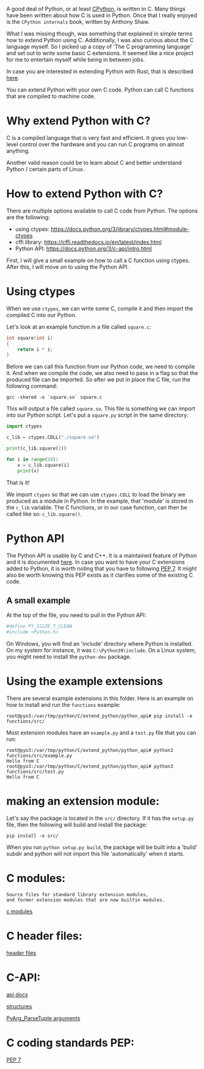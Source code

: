 A good deal of Python, or at least [CPython](https://github.com/python/cpython), is written in C. Many things have been written about how C is used in Python. Once that I really enjoyed is the `CPython internals` book, written by Anthony Shaw.

What I was missing though, was something that explained in simple terms how to extend Python using C. Additionally, I was also curious about the C language myself. So I picked up a copy of 'The C programming language' and set out to write some basic C extensions. It seemed like a nice project for me to entertain myself while being in between jobs.


In case you are interested in extending Python with Rust, that is described [here](http://saidvandeklundert.net/learn/2021-11-18-calling-rust-from-='[ython-using-pyo3/).



You can extend Python with your own C code. Python can call C functions that are compiled to machine code. 
# Why extend Python with C?

C is a compiled language that is very fast and efficient. It gives you low-level control over the hardware and you can run C programs on almost anything. 

Another valid reason could be to learn about C and better understand Python / certain parts of Linux.


# How to extend Python with C?

There are multiple options available to call C code from Python. The options are the following:
- using ctypes: https://docs.python.org/3/library/ctypes.html#module-ctypes
- cffi library: https://cffi.readthedocs.io/en/latest/index.html
- Python API: https://docs.python.org/3/c-api/intro.html

 First, I will give a small example on how to call a C function using ctypes. After this, I will move on to using the Python API.

# Using ctypes


When we use `ctypes`, we can write some C, compile it and then import the compiled C into our Python.

Let's look at an example function in a file called `square.c`:

```c
int square(int i)
{
    return i * i;
}
```

Before we can call this function from our Python code, we need to compile it. And when we compile the code, we also need to pass in a flag so that the produced file can be imported. So after we put in place the C file, run the following command:

```
gcc -shared -o `square.so` square.c
```

This will output a file called `square.so`. This file is something we can import into our Python script. Let's put a `square.py` script in the same directory:

```python
import ctypes

c_lib = ctypes.CDLL("./square.so")

print(c_lib.square(2))

for i in range(10):
    x = c_lib.square(i)
    print(x)
```

That is it!

We import `ctypes` so that we can use `ctypes.CDLL` to load the binary we produced as a module in Python. In the example, that 'module' is stored in the `c_lib` variable. The C functions, or in our case function, can then be called like so: `c_lib.square()`.


# Python API

The Python API is usable by C and C++. It is a maintained feature of Python and it is documented [here](https://docs.python.org/3/c-api/index.html). In case you want to have your C extensions added to Python, it is worth noting that you have to following [PEP 7](https://www.python.org/dev/peps/pep-0007/). It might also be worth knowing this PEP exists as it clarifies some of the existing C code.

## A small example

At the top of the file, you need to pull in the Python API:

```python
#define PY_SSIZE_T_CLEAN
#include <Python.h>
```

On Windows, you will find an 'include' directory where Python is installed. On my system for instance, it was `C:\Python39\include`. On a Linux system, you might need to install the `python-dev` package.


# Using the example extensions


There are several example extensions in this folder. Here is an example on how to install and run the `functions` example:

```
root@pyo3:/var/tmp/python/C/extend_python/python_api# pip install -e functions/src/
```

Most extension modules have an `example.py` and a `test.py` file that you can run:

```
root@pyo3:/var/tmp/python/C/extend_python/python_api# python3 functions/src/example.py 
Hello from C
root@pyo3:/var/tmp/python/C/extend_python/python_api# python3 functions/src/test.py    
Hello from C
```



# making an extension module:

Let's say the package is located in the `src/` directory. If it has the `setup.py` file, then the following will build and install the package:

```
pip install -e src/
```

When you run `python setup.py build`, the package will be built into a 'build' subdir and python will not import this file 'automatically' when it starts. 
# C modules:

```
Source files for standard library extension modules,
and former extension modules that are now builtin modules.
```
[c modules](https://github.com/python/cpython/tree/main/Modules)

# C header files:


[header files](https://github.com/python/cpython/tree/main/Include)

# C-API:

[api docs](https://docs.python.org/3/c-api/index.html)

[structures](https://docs.python.org/3/c-api/structures.html)

[PyArg_ParseTuple arguments](https://docs.python.org/3/c-api/arg.html)
# C coding standards PEP:

[PEP 7](https://www.python.org/dev/peps/pep-0007/)